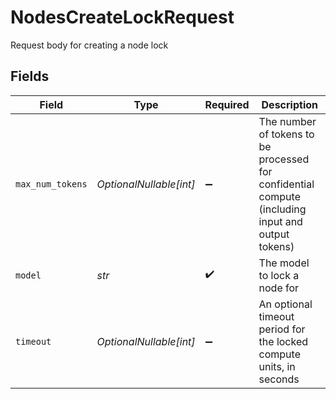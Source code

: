 # NodesCreateLockRequest

Request body for creating a node lock


## Fields

| Field                                                                                             | Type                                                                                              | Required                                                                                          | Description                                                                                       |
| ------------------------------------------------------------------------------------------------- | ------------------------------------------------------------------------------------------------- | ------------------------------------------------------------------------------------------------- | ------------------------------------------------------------------------------------------------- |
| `max_num_tokens`                                                                                  | *OptionalNullable[int]*                                                                           | :heavy_minus_sign:                                                                                | The number of tokens to be processed for confidential compute<br/>(including input and output tokens) |
| `model`                                                                                           | *str*                                                                                             | :heavy_check_mark:                                                                                | The model to lock a node for                                                                      |
| `timeout`                                                                                         | *OptionalNullable[int]*                                                                           | :heavy_minus_sign:                                                                                | An optional timeout period for the locked compute units, in seconds                               |